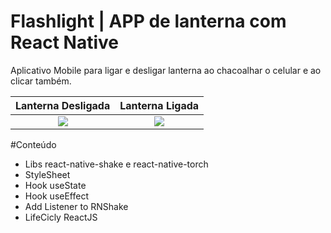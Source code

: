 # Flashlight | APP de lanterna com React Native

Aplicativo Mobile para ligar e desligar lanterna ao chacoalhar o celular e ao clicar também.




Lanterna Desligada             |  Lanterna Ligada
:-------------------------:|:-------------------------:
![](https://user-images.githubusercontent.com/81887835/172967025-e82edb07-1460-4af9-a6ed-12d2b8d3f6b8.jpg)  |  ![](https://user-images.githubusercontent.com/81887835/172966908-403ac728-79f2-40fa-bdf6-68433c0c11fd.jpg)

#Conteúdo
- Libs react-native-shake e react-native-torch
- StyleSheet
- Hook useState 
- Hook useEffect 
- Add Listener to RNShake
- LifeCicly ReactJS
